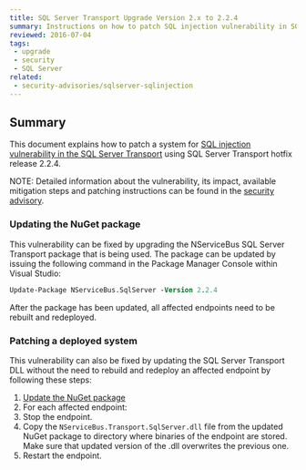 ```yaml
---
title: SQL Server Transport Upgrade Version 2.x to 2.2.4
summary: Instructions on how to patch SQL injection vulnerability in SQL Server Transport version 2.x
reviewed: 2016-07-04
tags:
 - upgrade
 - security
 - SQL Server
related:
 - security-advisories/sqlserver-sqlinjection
---
```



## Summary

This document explains how to patch a system for [SQL injection vulnerability in the SQL Server Transport](https://github.com/Particular/NServiceBus.SqlServer/issues/272) using SQL Server Transport hotfix release 2.2.4.

NOTE: Detailed information about the vulnerability, its impact, available mitigation steps and patching instructions can be found in the [security advisory](/security-advisories/sqlserver-sqlinjection.md).

### Updating the NuGet package

This vulnerability can be fixed by upgrading the NServiceBus SQL Server Transport package that is being used. The package can be updated by issuing the following command in the Package Manager Console within Visual Studio:

```ps
Update-Package NServiceBus.SqlServer -Version 2.2.4
```

After the package has been updated, all affected endpoints need to be rebuilt and redeployed.

### Patching a deployed system

This vulnerability can also be fixed by updating the SQL Server Transport DLL without the need to rebuild and redeploy an affected endpoint by following these steps:

 1. [Update the NuGet package](#updating-the-nuget-package)
 1. For each affected endpoint:
  1. Stop the endpoint.
  1. Copy the `NServiceBus.Transport.SqlServer.dll` file from the updated NuGet package to directory where binaries of the endpoint are stored. Make sure that updated version of the .dll overwrites the previous one.
  1. Restart the endpoint.
